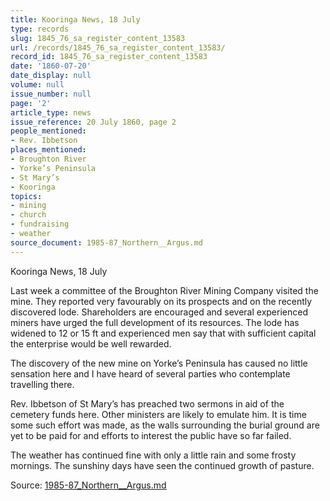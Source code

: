 ```yaml
---
title: Kooringa News, 18 July
type: records
slug: 1845_76_sa_register_content_13583
url: /records/1845_76_sa_register_content_13583/
record_id: 1845_76_sa_register_content_13583
date: '1860-07-20'
date_display: null
volume: null
issue_number: null
page: '2'
article_type: news
issue_reference: 20 July 1860, page 2
people_mentioned:
- Rev. Ibbetson
places_mentioned:
- Broughton River
- Yorke’s Peninsula
- St Mary’s
- Kooringa
topics:
- mining
- church
- fundraising
- weather
source_document: 1985-87_Northern__Argus.md
---
```


Kooringa News, 18 July

Last week a committee of the Broughton River Mining Company visited the mine.  They reported very favourably on its prospects and on the recently discovered lode.  Shareholders are encouraged and several experienced miners have urged the full development of its resources.  The lode has widened to 12 or 15 ft and experienced men say that with sufficient capital the enterprise would be well rewarded.

The discovery of the new mine on Yorke’s Peninsula has caused no little sensation here and I have heard of several parties who contemplate travelling there.

Rev. Ibbetson of St Mary’s has preached two sermons in aid of the cemetery funds here.  Other ministers are likely to emulate him.  It is time some such effort was made, as the walls surrounding the burial ground are yet to be paid for and efforts to interest the public have so far failed.

The weather has continued fine with only a little rain and some frosty mornings.  The sunshiny days have seen the continued growth of pasture.

Source: [1985-87_Northern__Argus.md](/downloads/markdown/1985-87_Northern__Argus.md)
